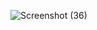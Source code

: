 ![Screenshot (36)](https://user-images.githubusercontent.com/91766087/218296767-cd349b52-009f-4784-a082-c5f37507d47c.png)

